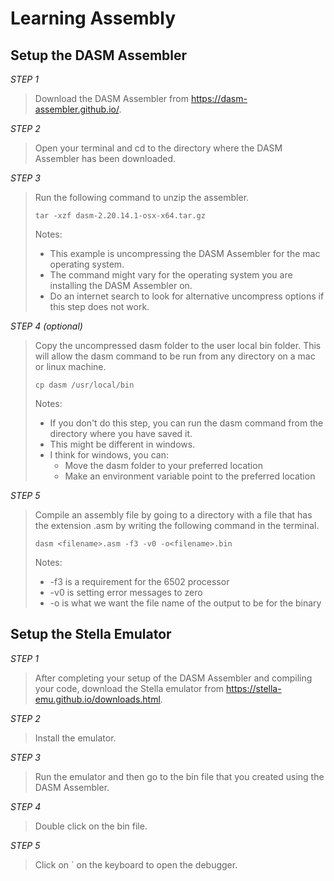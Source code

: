 # Learning Assembly

## Setup the DASM Assembler

*STEP 1*
> Download the DASM Assembler from https://dasm-assembler.github.io/.

*STEP 2*
> Open your terminal and cd to the directory where the DASM Assembler has been downloaded.

*STEP 3*
> Run the following command to unzip the assembler. 
>
> ```
> tar -xzf dasm-2.20.14.1-osx-x64.tar.gz
> ```
>
> Notes:
> - This example is uncompressing the DASM Assembler for the mac operating system.
> - The command might vary for the operating system you are installing the DASM Assembler on.
> - Do an internet search to look for alternative uncompress options if this step does not work.

*STEP 4 (optional)*
> Copy the uncompressed dasm folder to the user local bin folder. This will allow the dasm command to be run from any directory on a mac or linux machine.
>
> ```
> cp dasm /usr/local/bin
> ```
>
> Notes:
> - If you don't do this step, you can run the dasm command from the directory where you have saved it.
> - This might be different in windows.
> - I think for windows, you can:
>   - Move the dasm folder to your preferred location
>   - Make an environment variable point to the preferred location

*STEP 5*
> Compile an assembly file by going to a directory with a file that has the extension .asm by writing the following command in the terminal.
>
> ```
> dasm <filename>.asm -f3 -v0 -o<filename>.bin
> ```
>
> Notes:
> - -f3 is a requirement for the 6502 processor
> - -v0 is setting error messages to zero
> - -o is what we want the file name of the output to be for the binary

## Setup the Stella Emulator

*STEP 1*
> After completing your setup of the DASM Assembler and compiling your code, download the Stella emulator from https://stella-emu.github.io/downloads.html.

*STEP 2*
> Install the emulator.

*STEP 3*
> Run the emulator and then go to the bin file that you created using the DASM Assembler.

*STEP 4*
> Double click on the bin file.

*STEP 5*
> Click on ` on the keyboard to open the debugger.
